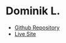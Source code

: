 # Dominik L.

- [Github Repository](https://github.com/Deedeerix/Final-FINAL-Project)
- [Live Site]()
